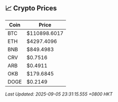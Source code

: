 ## 📈 Crypto Prices

| Coin | Price |
| ---- | ----- |
| BTC | $110898.6017 |
| ETH | $4297.4096 |
| BNB | $849.4983 |
| CRV | $0.7516 |
| ARB | $0.4911 |
| OKB | $179.6845 |
| DOGE | $0.2149 |

_Last Updated: 2025-09-05 23:31:15.555 +0800 HKT_